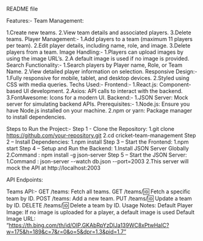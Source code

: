 
README file

Features:-
Team Management:

1.Create new teams.
2.View team details and associated players.
3.Delete teams.
Player Management:-
1.Add players to a team (maximum 11 players per team).
2.Edit player details, including name, role, and image.
3.Delete players from a team.
Image Handling:-
1.Players can upload images by using the image URL’s.
2.A default image is used if no image is provided.
Search Functionality:-
1.Search players by Player name, Role, or Team Name.
2.View detailed player information on selection.
Responsive Design:-
1.Fully responsive for mobile, tablet, and desktop devices.
2.Styled using CSS with media queries.
Techs Used:-
Frontend:-
1.React.js: Component-based UI development.
2.Axios: API calls to interact with the backend.
3.FontAwesome: Icons for a modern UI.
Backend:-
1.JSON Server: Mock server for simulating backend APIs.
Prerequisites:-
1.Node.js: Ensure you have Node.js installed on your machine.
2.npm or yarn: Package manager to install dependencies.



Steps to Run the Project:-
Step 1 - Clone the Repository:
1.git clone https://github.com/your-repository.git
2.cd cricket-team-management
Step 2 – Install Dependencies:
1.npm install
Step 3 – Start the Frontend:
1.npm start
Step 4 – Setup and Run the Backend:
1.Install JSON Server Globally
2.Command : npm install -g json-server
Step 5 – Start the JSON Server:
1.Command :  json-server --watch db.json --port=2003
2.This server will mock the API at http://localhost:2003

API Endpoints:

Teams API:-
GET /teams: Fetch all teams.
GET /teams/:id: Fetch a specific team by ID.
POST /teams: Add a new team.
PUT /teams/:id: Update a team by ID.
DELETE /teams/:id: Delete a team by ID.
Usage Notes:
Default Player Image: If no image is uploaded for a player, a default image is used
Default Image URL: “https://th.bing.com/th/id/OIP.GKAbRpYzDlJa139WC8xPtwHaIC?w=175&h=189&c=7&r=0&o=5&dpr=1.3&pid=1.7”
